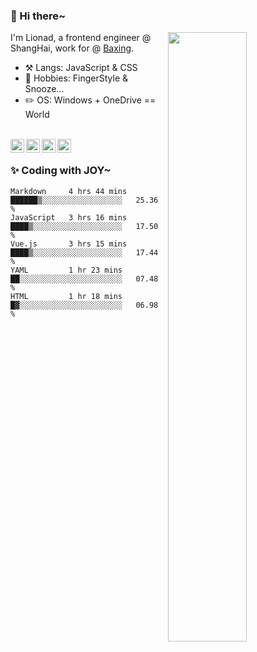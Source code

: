 ### 👋 Hi there~

[<img align="right" width="50%" src="https://github-readme-stats.vercel.app/api?username=Lionad-Morotar&show_icons=true">](https://metrics.lecoq.io/ouuan?template=classic)

I'm Lionad, a frontend engineer @ ShangHai, work for @ [Baxing](https://github.com/baixing).

- ⚒️ Langs: JavaScript & CSS
- 🎨 Hobbies: FingerStyle & Snooze...
- ✏️ OS: Windows + OneDrive == World

<br />

<a href="https://www.lionad.art">
  <img align="left" alt="lionad-art" width="22px" src="https://cdn.jsdelivr.net/npm/simple-icons@3.1.0/icons/wordpress.svg" />
</a>
<a href="#1806234223">
  <img align="left" alt="1806234223" width="22px" src="https://cdn.jsdelivr.net/npm/simple-icons@3.1.0/icons/tencentqq.svg" />
</a>
<a href="https://www.zhihu.com/people/Lionad">
  <img align="left" alt="132yse" width="22px" src="https://cdn.jsdelivr.net/npm/simple-icons@3.1.0/icons/zhihu.svg" />
</a>
<a href="https://github.com/Lionad-Morotar">
  <img align="left" alt="yisar" width="22px" src="https://cdn.jsdelivr.net/npm/simple-icons@3.1.0/icons/github.svg" />
</a>

<br />

### ✨ Coding with JOY~

<!--START_SECTION:waka-->
```text
Markdown     4 hrs 44 mins   ██████▒░░░░░░░░░░░░░░░░░░   25.36 % 
JavaScript   3 hrs 16 mins   ████▒░░░░░░░░░░░░░░░░░░░░   17.50 % 
Vue.js       3 hrs 15 mins   ████▒░░░░░░░░░░░░░░░░░░░░   17.44 % 
YAML         1 hr 23 mins    ██░░░░░░░░░░░░░░░░░░░░░░░   07.48 % 
HTML         1 hr 18 mins    █▓░░░░░░░░░░░░░░░░░░░░░░░   06.98 % 
```
<!--END_SECTION:waka-->
